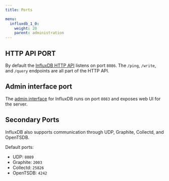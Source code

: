 ```yaml
---
title: Ports

menu:
  influxdb_1_0:
    weight: 20
    parent: administration
---
```


## HTTP API PORT
By default the [InfluxDB HTTP API](/influxdb/v1.0/tools/api/) listens on port
`8086`.
The `/ping`, `/write`, and `/query` endpoints are all part of the HTTP API.

## Admin interface port
The [admin interface](/influxdb/v1.0/tools/web_admin/) for InfluxDB runs on port
`8083` and exposes web UI for the server.

## Secondary Ports
InfluxDB also supports communication through UDP, Graphite, Collectd, and OpenTSDB.

Default ports:

* UDP: `8089`
* Graphite: `2003`
* Collectd: `25826`
* OpenTSDB: `4242`
